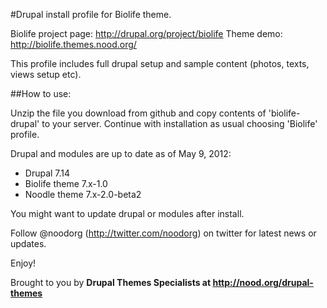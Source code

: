 #Drupal install profile for Biolife theme.

Biolife project page: http://drupal.org/project/biolife
Theme demo: http://biolife.themes.nood.org/

This profile includes full drupal setup and sample content (photos, texts, views setup etc).

##How to use: 

Unzip the file you download from github and copy contents of 'biolife-drupal' to your server. Continue with installation as usual choosing 'Biolife' profile.

Drupal and modules are up to date as of May 9, 2012: 
- Drupal 7.14
- Biolife theme 7.x-1.0
- Noodle theme 7.x-2.0-beta2 

You might want to update drupal or modules after install.

Follow @noodorg (http://twitter.com/noodorg) on twitter for latest news or updates.

Enjoy!

Brought to you by **Drupal Themes Specialists at http://nood.org/drupal-themes**